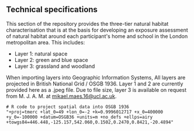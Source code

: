## Technical specifications

This section of the repository provides the three-tier natural habitat characterisation that is at the basis for developing an exposure assessment of natural habitat around each participant's home and school in the London metropolitan area. This includes:

* Layer 1: natural space
* Layer 2: green and blue space
* Layer 3: grassland and woodland

When importing layers into Geographic Information Systems, 
All layers are projected in British National Grid / OSGB 1936. Layer 1 and 2 are currently provided here as a .jpeg file. Due to file size, layer 3 is available on request from M. J. A. M. at mikael.maes.16@ucl.ac.uk.

```
# R code to project spatial data into OSGB 1936
"+proj=tmerc +lat_0=49 +lon_0=-2 +k=0.9996012717 +x_0=400000 +y_0=-100000 +datum=OSGB36 +units=m +no_defs +ellps=airy +towgs84=446.448,-125.157,542.060,0.1502,0.2470,0.8421,-20.4894"
```
